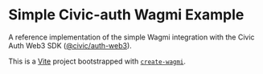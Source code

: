 # Simple Civic-auth Wagmi Example

A reference implementation of the simple Wagmi integration with the Civic Auth Web3 SDK ([@civic/auth-web3](https://www.npmjs.com/package/@civic/auth-web3)).

This is a [Vite](https://vitejs.dev) project bootstrapped with [`create-wagmi`](https://github.com/wevm/wagmi/tree/main/packages/create-wagmi).

